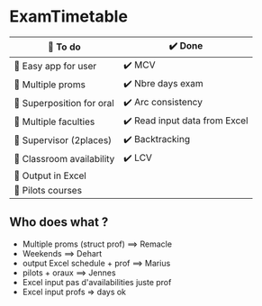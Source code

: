 # ExamTimetable

| :black_square_button: To do| :heavy_check_mark: Done | 
| ------ | ------ | 
| :black_square_button: Easy app for user | :heavy_check_mark: MCV |
| :black_square_button: Multiple proms | :heavy_check_mark: Nbre days exam |
| :black_square_button: Superposition for oral | :heavy_check_mark: Arc consistency |
| :black_square_button: Multiple faculties |   :heavy_check_mark: Read input data from Excel |
| :black_square_button: Supervisor (2places) |  :heavy_check_mark: Backtracking  |
| :black_square_button: Classroom availability | :heavy_check_mark: LCV |
| :black_square_button: Output in Excel |  |
| :black_square_button: Pilots courses |  |


## Who does what ?

- Multiple proms (struct prof) ==> Remacle
- Weekends ==> Dehart
- output Excel schedule + prof ==> Marius
- pilots + oraux ==> Jennes
- Excel input pas d'availabilities juste prof
- Excel input profs => days ok
